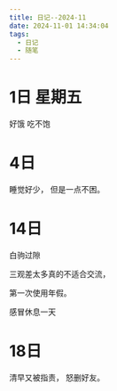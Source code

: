 ```yaml
---
title: 日记--2024-11
date: 2024-11-01 14:34:04
tags:
  - 日记
  - 随笔
---
```


# 1日 星期五

好饿 吃不饱

# 4日 

睡觉好少， 但是一点不困。


# 14日

白驹过隙

三观差太多真的不适合交流， 

第一次使用年假。

感冒休息一天


# 18日

清早又被指责， 怒删好友。











